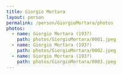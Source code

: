 ```yaml
---
title: Giorgio Mortara
layout: person
permalink: /person/GiorgioMortara/photos
photos:
  - name: Giorgio Mortara (193?)
    path: photos/GiorgioMortara/0001.jpeg
  - name: Giorgio Mortara (193?)
    path: photos/GiorgioMortara/0002.jpeg
  - name: Giorgio Mortara (193?)
    path: photos/GiorgioMortara/0003.jpeg
---
```

